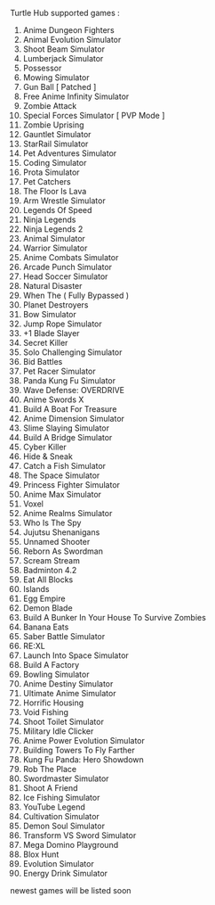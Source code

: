 Turtle Hub supported games :

1. Anime Dungeon Fighters
2. Animal Evolution Simulator
3. Shoot Beam Simulator
4. Lumberjack Simulator
5. Possessor
6. Mowing Simulator
7. Gun Ball [ Patched ]
8. Free Anime Infinity Simulator
9. Zombie Attack
10. Special Forces Simulator [ PVP Mode ]
11. Zombie Uprising
12. Gauntlet Simulator
13. StarRail Simulator
14. Pet Adventures Simulator
15. Coding Simulator
16. Prota Simulator
17. Pet Catchers
18. The Floor Is Lava
19. Arm Wrestle Simulator
20. Legends Of Speed
21. Ninja Legends
22. Ninja Legends 2
23. Animal Simulator
24. Warrior Simulator
25. Anime Combats Simulator
26. Arcade Punch Simulator
27. Head Soccer Simulator
28. Natural Disaster
29. When The ( Fully Bypassed )
30. Planet Destroyers
31. Bow Simulator
32. Jump Rope Simulator
33. +1 Blade Slayer
34. Secret Killer
35. Solo Challenging Simulator
36. Bid Battles
37. Pet Racer Simulator
38. Panda Kung Fu Simulator
39. Wave Defense: OVERDRIVE
40. Anime Swords X
41. Build A Boat For Treasure
42. Anime Dimension Simulator
43. Slime Slaying Simulator
44. Build A Bridge Simulator
45. Cyber Killer
46. Hide & Sneak
47. Catch a Fish Simulator
48. The Space Simulator
49. Princess Fighter Simulator
50. Anime Max Simulator
51. Voxel
52. Anime Realms Simulator
53. Who Is The Spy
54. Jujutsu Shenanigans
55. Unnamed Shooter
56. Reborn As Swordman
57. Scream Stream 
58. Badminton 4.2
59. Eat All Blocks
60. Islands
61. Egg Empire
62. Demon Blade
63. Build A Bunker In Your House To Survive Zombies
64. Banana Eats
65. Saber Battle Simulator
66. RE:XL
67. Launch Into Space Simulator
68. Build A Factory
69. Bowling Simulator
70. Anime Destiny Simulator
71. Ultimate Anime Simulator
72. Horrific Housing
73. Void Fishing 
74. Shoot Toilet Simulator
75. Military Idle Clicker
76. Anime Power Evolution Simulator
77. Building Towers To Fly Farther
78. Kung Fu Panda: Hero Showdown
79. Rob The Place
80. Swordmaster Simulator
81. Shoot A Friend
82. Ice Fishing Simulator
83. YouTube Legend
84. Cultivation Simulator
85. Demon Soul Simulator
86. Transform VS Sword Simulator
87. Mega Domino Playground
88. Blox Hunt
89. Evolution Simulator
90. Energy Drink Simulator

newest games will be listed soon

